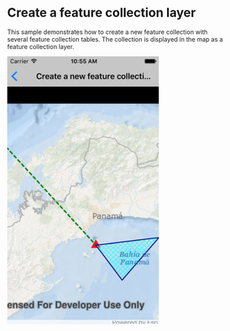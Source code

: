 # Create a feature collection layer

This sample demonstrates how to create a new feature collection with several feature collection tables. The collection is displayed in the map as a feature collection layer.

<img src="CreateFeatureCollectionLayer.jpg" width="350"/>



